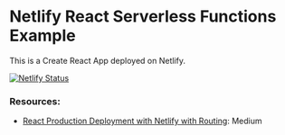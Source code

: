 # Netlify React Serverless Functions Example

This is a Create React App deployed on Netlify.

[![Netlify Status](https://api.netlify.com/api/v1/badges/6a86d742-43f0-4d3a-abf8-d3cf48e2dd41/deploy-status)](https://app.netlify.com/sites/react-serverless-example/deploys)

### Resources:

- [React Production Deployment with Netlify with Routing](https://blog.bitsrc.io/react-production-deployment-part-1-netlify-703686631dd1): Medium
